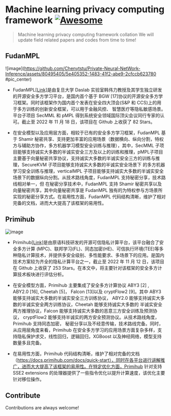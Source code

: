 
# Machine learning privacy computing framework  [![Awesome](https://cdn.jsdelivr.net/gh/sindresorhus/awesome@d7305f38d29fed78fa85652e3a63e154dd8e8829/media/badge.svg)](https://github.com/Chenytstu/Private-Neural-NetWork-Inference)
> Machine learning privacy computing framework collation
We will update field related papers and codes from time to time!

## FudanMPL  

![image](https://github.com/Chenytstu/Private-Neural-NetWork-Inference/assets/80495405/5e405352-1483-41f2-abe9-2cfccb623780 #pic_center)

- FudanMPL[[Link]](https://github.com/FudanMPL)是由复旦大学 Daslab 实验室韩伟力教授及其学生独立研发的开源安全多方学习平台，是国内首个基于 BGW [17]协议的开源安全多方学习框架。同时该框架作为国内首个发表在安全四大顶会(S&P 和 CCS)上的用于多方训练的创新安全框架，可以用于金融风控、 智慧医疗等隐私敏感场景。平台子项目 SecMML 和 pMPL 得到系统安全领域国际顶尖会议同行专家的认可。截止至 2022 年 11 月 18 日，该项目在 Github 上收获了 82 Stars。 

- 在安全模型以及应用层方面，相较于已有的安全多方学习框架，FudanMPL 基于 Shamir 秘密共享、支持更加丰富的应用场景（数据横向、纵向分割，特权方与辅助方协作，多方机器学习模型安全训练与推理），其中，SecMML 子项目能够支持诚实大多数的半诚实安全三方及以上的训练和推理，pMPL子项目主要基于向量秘密共享协议，支持诚实大多数的半诚实安全三方的训练与推理，SecureKVM 子项目能够支持诚实大多数的半诚实安全场景下 的多方机器学习安全训练与推理，verticalMPL 子项目能够支持诚实大多数的半诚实安全场景下的数据纵向分割。从技术路线角度，FudanMPL 支持秘密分享，技术路线相对单一，但 在秘密分享技术中，FudanMPL 支持 Shamir 秘密共享以及向量秘密共享，其中向量秘密共享是 FudanMPL 独有的为特权参与方场景所实现的秘密分享方式。在易用性方面，FudanMPL 代码结构清晰，维护了相对完备的文档，进而大大提高了该框架的易用性。



## Primihub
![image](https://github.com/Chenytstu/Private-Neural-NetWork-Inference/assets/80495405/bea3701f-29db-41c7-8a7e-e763fae0860c)

- Primihub[[Link]](https://github.com/primihub/primihub)是由原语科技研发的开源可信隐私计算平台，该平台融合了安全多方计算 (MPC)、联邦学习(FL)、同态加密(HE)、可信执行环境(TEE)等多种隐私计算技术，并提供多安全级别、多性能要求、多场景下的应用。是国内技术方案较为齐全的隐私计算平台之一，截止至 2022 年 11 月 12 日，该项目在 Github 上收获了 253 Stars。在本文中，将主要针对该框架的安全多方计算技术板块进行评估分析。

- 在安全模型方面，Primihub 主要集成了安全多方计算协议 ABY3 [2] , ABY2.0 [16], Cheetah [5]， Falcon [13]以及 cryptFlow2 [9]。其中 ABY3 能够支持诚实大多数的半诚实安全三方训练协议， ABY2.0 能够支持诚实大多数的半诚实安全两方训练协议，Cheetah 能够支持诚实大多数的 半诚实安全两方推理协议，Falcon 能够支持诚实大多数的恶意三方安全训练及预测协议， cryptFlow2 能够支持半诚实的两方安全预测协议。从技术路线角度，Primihub 支持同态加密， 秘密分享以及不经意传输，技术路线完备。同时，从应用层角度来看，Primihub 在安全多方学习的应用场景方面复杂多样，支持隐私保护求交，线性回归，逻辑回归，XGBoost 以及神经网络，模型支持数量多且完备。

- 在易用性方面，Primihub 代码结构清晰，维护了相对完备的文档（https://docs.primihub.com/docs/quick-start），同时在各平台进行讲解推广，进而大大提高了该框架的易用性。在特定优化方面，Primihub 针对支持 SSE2 extensions 的处理器提供了一些指令优化以提升计算速度，该优化主要针对移位操作。


## Contribute

Contributions are always welcome!

